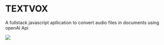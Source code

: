# TEXTVOX

A fullstack javascript apllication to convert audio files in documents using openAI Api

<img src="https://raw.githubusercontent.com/rogeriorioli/iaapp/main/web/app/src/assets/logo.png" /> 
